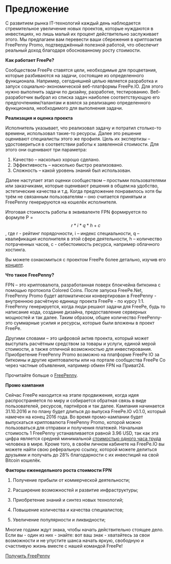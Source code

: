 # Предложение


С развитием рынка IT-технологий каждый день наблюдается стремительное увеличение новых проектов, которые нуждаются в инвестициях, но лишь малый их процент действительно заслуживает этого. Мы предлагаем вам перевести ваши сбережения в криптоактив FreePenny Promo, подтверджённый полезной работой, что обеспечит реальный доход благодаря обоснованному росту стоимости.

**Как работает FreePe?**

Сообществом FreePe ставятся цели, необходимые для процветания, которые разбиваются на задачи, состоящие из определенного функционала. Например, сегодняшней целью является разработка и запуск социально-экономической веб-платформы FreePe.IO. Для этого нужно выполнить задачи по дизайну, разработке, тестированию. Веб-разработчик выбрал из списка задач наиболее соответствующую его предпочтениям/талантам и взялся за реализацию определенного функционала, необходимого для выполнения задачи.

**Реализация и оценка проекта**

Исполнитель указывает, что реализовал задачу и потратил столько-то времени, использовал такие-то ресурсы. Далее это решение оценивают специалисты этого же профиля. Цель их экспертизы – удостовериться в соответствии работы к заявленной стоимости. Для этого они оценивают три параметра:
1. Качество – насколько хорошо сделано.
2. Эффективность – насколько быстро реализовано.
3. Сложность – какой уровень знаний был использован.

Далее наступает этап оценки сообществом – простыми пользователями или заказчиками, которые оценивают решения в общем:на удобство, эстетические качества и т.д. Когда предложение понравилось хотя бы трём не связанным пользователям – оно считается принятым и FreePenny генерируются на кошелёк исполнителя.

Итоговая стоимость работы в эквиваленте FPN формируется по формуле P = $$r*i*q*h + c$$, где r - рейтинг порядочности, i – индекс специальности, q – квалификация исполнителя в этой сфере деятельности, h – количество потраченных часов, с - себестоимость ресурса, например облачного хостинга.

Вы можете ознакомиться с проектом FreePe более детально, изучив его [концепт](http://freepe.info/ru/concept.html).

**Что такое FreePenny?**

FPN – это криптовалюта, разработанная поверх блокчейна биткоина с помощью протокола Colored Coins. После запуска FreePe.Net, FreePenny Promo будет автоматически конвертирован в FreePenny - внутреннюю расчётную единицу проекта FreePe - по курсу 1:1. FreePenny генерируется, когда люди решают задачи для FreePe, будь то написание кода, создание дизайна, предоставление серверных мощностей и так далее. Таким образом, общее количество FreePenny- это суммарные усилия и ресурсы, которые были вложены в проект FreePe.

Другими словами – это цифровой актив проекта, который может выступать расчётным средством за товары и услуги, единой мерой стоимости, а также отличной возможностью для инвестирования. Приобретение FreePenny Promo возможно на платформе FreePe IO за биткоины и другие криптовалюты или на портале сообщества FreePe Co через частные объявления, например обмен FPN на Приват24.

Прочитайте больше о [FreePenny](https://freepe.info/ru/generatsiya.html).

**Промо кампания**

Сейчас FreePe находится на этапе продвижения, когда идея распространяется по миру и собирается обратная связь в виде пользователей, ресурсов, партнёров и так далее. Кампания начинается 31.10.2016 и по плану будет длиться до выпуска FreePe.IO v0.1.0, который намечен на конец 2016 года. Во время промо-кампании будет выпускаться криптовалюта FreePenny Promo, которой можно пользоваться для отправки и получения платежей. Начальная стоимость 1 FreePenny устанавливается равной 3.96 USD, так как эта цифра является средней минимальной [стоимостью одного часа труда](https://docs.google.com/spreadsheets/d/1qJUdpg92HsaAt8gsHROI2laoGqZe-Heo2fxZcWoDVgY/edit?usp=drive_web) человека в мире. Кроме того, в своём личном кабинете на FreePe.IO вы можете найти свою реферальную ссылку, которой можете делиться друзьями и получать до 28% благодарности с их инвестиций на свой Bitcoin кошелёк.


**Факторы еженедельного роста стоимости FPN**

1. Получение прибыли от коммерческой деятельности;

2. Расширение возможностей и развитие инфраструктуры;

3. Приобретение знаний и синтез новых технологий;

4. Повышение количества и качества специалистов;

5. Увеличение популярности и ликвидности;


Многие годами ждут знака, чтобы начать действительно стоящее дело. Если вы - один из них - знайте: вот ваш знак - хватайтесь за свои возможности и не упустите шанса начать яркую, свободную и счастливую жизнь вместе с нашей командой FreePe! 

[Получить FreePenny ](https://freepe.io)            